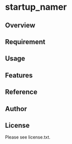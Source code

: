 # startup_namer 

## Overview


## Requirement


## Usage


## Features


## Reference


## Author


## License

Please see license.txt.
